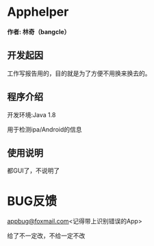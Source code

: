 # Apphelper


**作者: 林奇（bangcle）**

## 开发起因

工作写报告用的，目的就是为了方便不用换来换去的。

## 程序介绍
开发环境:Java 1.8

用于检测ipa/Android的信息

## 使用说明

都GUI了，不说明了

# BUG反馈
appbug@foxmail.com<记得带上识别错误的App>

给了不一定改，不给一定不改
